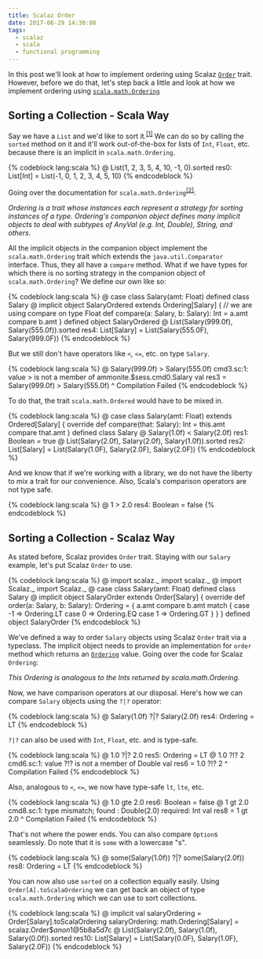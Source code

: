 ```yaml
---
title: Scalaz Order
date: 2017-06-29 14:30:08
tags:
  - scalaz
  - scala
  - functional programming
---
```


In this post we'll look at how to implement ordering using Scalaz [`Order`](https://github.com/scalaz/scalaz/blob/fabab8f699d56279d6f2cc28d02cc2b768e314d7/core/src/main/scala/scalaz/Order.scala) trait. However, before we do that, let's step back a little and look at how we implement ordering using [`scala.math.Ordering`](http://www.scala-lang.org/api/current/scala/math/Ordering.html)  

## Sorting a Collection - Scala Way 

Say we have a `List` and we'd like to sort it.<sup>[[1]](http://alvinalexander.com/scala/how-to-sort-scala-collections-sortwith-sorted-ordered-ordering)</sup> We can do so by calling the `sorted` method on it and it'll work out-of-the-box for lists of `Int`, `Float`, etc. because there is an implicit in `scala.math.Ordering`.

{% codeblock lang:scala %}
@ List(1, 2, 3, 5, 4, 10, -1, 0).sorted
res0: List[Int] = List(-1, 0, 1, 2, 3, 4, 5, 10)
{% endcodeblock %}  

Going over the documentation for `scala.math.Ordering`<sup>[[2]](http://www.scala-lang.org/api/current/scala/math/Ordering.html)</sup>:  

*Ordering is a trait whose instances each represent a strategy for sorting instances of a type.
Ordering's companion object defines many implicit objects to deal with subtypes of AnyVal (e.g. Int, Double), String, and others.*  

All the implicit objects in the companion object implement the `scala.math.Ordering` trait which extends the `java.util.Comparator` interface. Thus, they all have a `compare` method. What if we have types for which there is no sorting strategy in the companion object of `scala.math.Ordering`? We define our own like so:

{% codeblock lang:scala %}
@ case class Salary(amt: Float)
defined class Salary
@ implicit object SalaryOrdered extends Ordering[Salary] {
    // we are using compare on type Float
    def compare(a: Salary, b: Salary): Int = a.amt compare b.amt
  }
defined object SalaryOrdered
@ List(Salary(999.0f), Salary(555.0f)).sorted
res4: List[Salary] = List(Salary(555.0F), Salary(999.0F))
{% endcodeblock %}  

But we still don't have operators like `<`, `<=`, etc. on type `Salary`.  

{% codeblock lang:scala %}
@ Salary(999.0f) > Salary(555.0f)
cmd3.sc:1: value > is not a member of ammonite.$sess.cmd0.Salary
val res3 = Salary(999.0f) > Salary(555.0f)
                          ^
Compilation Failed
{% endcodeblock %}  

To do that, the trait `scala.math.Ordered` would have to be mixed in.  

{% codeblock lang:scala %}
@ case class Salary(amt: Float) extends Ordered[Salary] {
    override def compare(that: Salary): Int = this.amt compare that.amt
  }
defined class Salary
@ Salary(1.0f) < Salary(2.0f)
res1: Boolean = true
@ List(Salary(2.0f), Salary(2.0f), Salary(1.0f)).sorted
res2: List[Salary] = List(Salary(1.0F), Salary(2.0F), Salary(2.0F))
{% endcodeblock %}  

And we know that if we're working with a library, we do not have the liberty to mix a trait for our convenience. Also, Scala's comparison operators are not type safe.  

{% codeblock lang:scala %}
@ 1 > 2.0
res4: Boolean = false
{% endcodeblock %}  

## Sorting a Collection - Scalaz Way  

As stated before, Scalaz provides `Order` trait. Staying with our `Salary` example, let's put Scalaz `Order` to use.  

{% codeblock lang:scala %}
@ import scalaz._
import scalaz._
@ import Scalaz._
import Scalaz._
@ case class Salary(amt: Float)
defined class Salary
@ implicit object SalaryOrder extends Order[Salary] {
    override def order(a: Salary, b: Salary): Ordering = {
      a.amt compare b.amt match {
        case -1 => Ordering.LT
        case 0 => Ordering.EQ
        case 1 => Ordering.GT
      }
    }
  }
defined object SalaryOrder
{% endcodeblock %}

We've defined a way to order `Salary` objects using Scalaz `Order` trait via a typeclass. The implicit object needs to provide an implementation for `order` method which returns an [`Ordering`](https://github.com/scalaz/scalaz/blob/fabab8f699d56279d6f2cc28d02cc2b768e314d7/core/src/main/scala/scalaz/Ordering.scala) value. Going over the code for Scalaz `Ordering`: 

*This Ordering is analogous to the Ints returned by scala.math.Ordering.*  

Now, we have comparison operators at our disposal. Here's how we can compare `Salary` objects using the `?|?` operator:

{% codeblock lang:scala %}
@ Salary(1.0f) ?|? Salary(2.0f)
res4: Ordering = LT
{% endcodeblock %}  

`?|?` can also be used with `Int`, `Float`, etc. and is type-safe.  

{% codeblock lang:scala %}
@ 1.0 ?|? 2.0
res5: Ordering = LT
@ 1.0 ?!? 2
cmd6.sc:1: value ?!? is not a member of Double
val res6 = 1.0 ?!? 2
               ^
Compilation Failed
{% endcodeblock %}  

Also, analogous to `<`, `<=`, we now have type-safe `lt`, `lte`, etc.  

{% codeblock lang:scala %}
@ 1.0 gte 2.0
res6: Boolean = false
@ 1 gt 2.0
cmd8.sc:1: type mismatch;
 found   : Double(2.0)
 required: Int
val res8 = 1 gt 2.0
                ^
Compilation Failed
{% endcodeblock %}

That's not where the power ends. You can also compare `Option`s seamlessly. Do note that it is `some` with a lowercase "s".  

{% codeblock lang:scala %}
@ some(Salary(1.0f)) ?|? some(Salary(2.0f))
res8: Ordering = LT
{% endcodeblock %}  

You can now also use `sorted` on a collection equally easily. Using `Order[A].toScalaOrdering` we can get back an object of type `scala.math.Ordering` which we can use to sort collections. 

{% codeblock lang:scala %}
@ implicit val salaryOrdering = Order[Salary].toScalaOrdering
salaryOrdering: math.Ordering[Salary] = scalaz.Order$$anon$1@5b8a5d7c
@ List(Salary(2.0f), Salary(1.0f), Salary(0.0f)).sorted
res10: List[Salary] = List(Salary(0.0F), Salary(1.0F), Salary(2.0F))
{% endcodeblock %}
